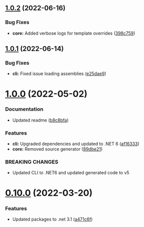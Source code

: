 ## [1.0.2](https://github.com/BottlecapDave/Bottlecap.Net.GraphQL.Generation/compare/v1.0.1...v1.0.2) (2022-06-16)


### Bug Fixes

* **core:** Added verbose logs for template overrides ([398c759](https://github.com/BottlecapDave/Bottlecap.Net.GraphQL.Generation/commit/398c759f43b003fc1c2041ecceabd1428ee2225f))

## [1.0.1](https://github.com/BottlecapDave/Bottlecap.Net.GraphQL.Generation/compare/v1.0.0...v1.0.1) (2022-06-14)


### Bug Fixes

* **cli:** Fixed issue loading assemblies ([e25dae9](https://github.com/BottlecapDave/Bottlecap.Net.GraphQL.Generation/commit/e25dae99624d03d904f075bae0c3ab0a1d3b3273))

# [1.0.0](https://github.com/BottlecapDave/Bottlecap.Net.GraphQL.Generation/compare/v0.10.0...v1.0.0) (2022-05-02)


### Documentation

* Updated readme ([b8c8bfa](https://github.com/BottlecapDave/Bottlecap.Net.GraphQL.Generation/commit/b8c8bfa5b4e3bd1c5d711bde2fc3475663e32d3a))


### Features

* **cli:** Upgraded dependencies and updated to .NET 6 ([af16333](https://github.com/BottlecapDave/Bottlecap.Net.GraphQL.Generation/commit/af16333373eb1b3bd2d68a6c2f8d2367c264d4bd))
* **core:** Removed source generator ([89dbe21](https://github.com/BottlecapDave/Bottlecap.Net.GraphQL.Generation/commit/89dbe211bc148f5560965e6eca196aee071aba0f))


### BREAKING CHANGES

* Updated CLI to .NET6 and updated generated code to v5

# [0.10.0](https://github.com/BottlecapDave/Bottlecap.Net.GraphQL.Generation/compare/v0.9.0...v0.10.0) (2022-03-20)


### Features

* Updated packages to .net 3.1 ([a471c6f](https://github.com/BottlecapDave/Bottlecap.Net.GraphQL.Generation/commit/a471c6ffc946aa47cf24ba53482fe619758c1ff0))
